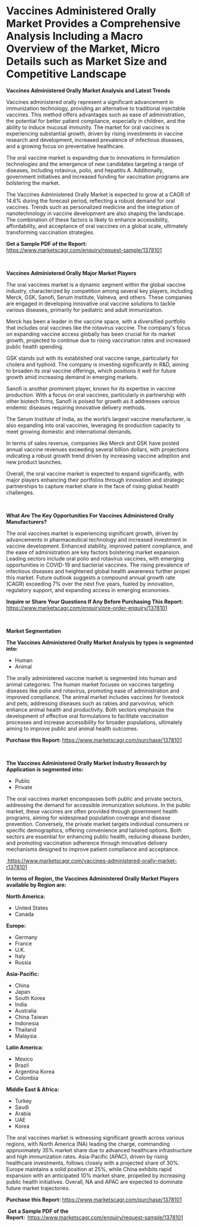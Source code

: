 <p><h1>Vaccines Administered Orally Market Provides a Comprehensive Analysis Including a Macro Overview of the Market, Micro Details such as Market Size and Competitive Landscape</h1></p><p><strong>Vaccines Administered Orally Market Analysis and Latest Trends</strong></p>
<p><p>Vaccines administered orally represent a significant advancement in immunization technology, providing an alternative to traditional injectable vaccines. This method offers advantages such as ease of administration, the potential for better patient compliance, especially in children, and the ability to induce mucosal immunity. The market for oral vaccines is experiencing substantial growth, driven by rising investments in vaccine research and development, increased prevalence of infectious diseases, and a growing focus on preventative healthcare.</p><p>The oral vaccine market is expanding due to innovations in formulation technologies and the emergence of new candidates targeting a range of diseases, including rotavirus, polio, and hepatitis A. Additionally, government initiatives and increased funding for vaccination programs are bolstering the market.</p><p>The Vaccines Administered Orally Market is expected to grow at a CAGR of 14.6% during the forecast period, reflecting a robust demand for oral vaccines. Trends such as personalized medicine and the integration of nanotechnology in vaccine development are also shaping the landscape. The combination of these factors is likely to enhance accessibility, affordability, and acceptance of oral vaccines on a global scale, ultimately transforming vaccination strategies.</p></p>
<p><strong>Get a Sample PDF of the Report:&nbsp;</strong> <a href="https://www.marketscagr.com/enquiry/request-sample/1378101?utm_campaign=3258&utm_medium=2&utm_source=Github&utm_content=ia&utm_term=19042025&utm_id=vaccines-administered-orally">https://www.marketscagr.com/enquiry/request-sample/1378101</a></p>
<p>&nbsp;</p>
<p><strong>Vaccines Administered Orally Major Market Players</strong></p>
<p><p>The oral vaccines market is a dynamic segment within the global vaccine industry, characterized by competition among several key players, including Merck, GSK, Sanofi, Serum Institute, Valneva, and others. These companies are engaged in developing innovative oral vaccine solutions to tackle various diseases, primarily for pediatric and adult immunization.</p><p>Merck has been a leader in the vaccine space, with a diversified portfolio that includes oral vaccines like the rotavirus vaccine. The company's focus on expanding vaccine access globally has been crucial for its market growth, projected to continue due to rising vaccination rates and increased public health spending.</p><p>GSK stands out with its established oral vaccine range, particularly for cholera and typhoid. The company is investing significantly in R&D, aiming to broaden its oral vaccine offerings, which positions it well for future growth amid increasing demand in emerging markets.</p><p>Sanofi is another prominent player, known for its expertise in vaccine production. With a focus on oral vaccines, particularly in partnership with other biotech firms, Sanofi is poised for growth as it addresses various endemic diseases requiring innovative delivery methods.</p><p>The Serum Institute of India, as the world’s largest vaccine manufacturer, is also expanding into oral vaccines, leveraging its production capacity to meet growing domestic and international demands.</p><p>In terms of sales revenue, companies like Merck and GSK have posted annual vaccine revenues exceeding several billion dollars, with projections indicating a robust growth trend driven by increasing vaccine adoption and new product launches.</p><p>Overall, the oral vaccine market is expected to expand significantly, with major players enhancing their portfolios through innovation and strategic partnerships to capture market share in the face of rising global health challenges.</p></p>
<p>&nbsp;</p>
<p><strong>What Are The Key Opportunities For Vaccines Administered Orally Manufacturers?</strong></p>
<p><p>The oral vaccines market is experiencing significant growth, driven by advancements in pharmaceutical technology and increased investment in vaccine development. Enhanced stability, improved patient compliance, and the ease of administration are key factors bolstering market expansion. Leading sectors include oral polio and rotavirus vaccines, with emerging opportunities in COVID-19 and bacterial vaccines. The rising prevalence of infectious diseases and heightened global health awareness further propel this market. Future outlook suggests a compound annual growth rate (CAGR) exceeding 7% over the next five years, fueled by innovation, regulatory support, and expanding access in emerging economies.</p></p>
<p><strong>Inquire or Share Your Questions If Any Before Purchasing This Report:</strong> <a href="https://www.marketscagr.com/enquiry/pre-order-enquiry/1378101?utm_campaign=3258&utm_medium=2&utm_source=Github&utm_content=ia&utm_term=19042025&utm_id=vaccines-administered-orally">https://www.marketscagr.com/enquiry/pre-order-enquiry/1378101</a></p>
<p>&nbsp;</p>
<p><strong>Market Segmentation</strong></p>
<p><strong>The Vaccines Administered Orally Market Analysis by types is segmented into:</strong></p>
<p><ul><li>Human</li><li>Animal</li></ul></p>
<p><p>The orally administered vaccine market is segmented into human and animal categories. The human market focuses on vaccines targeting diseases like polio and rotavirus, promoting ease of administration and improved compliance. The animal market includes vaccines for livestock and pets, addressing diseases such as rabies and parvovirus, which enhance animal health and productivity. Both sectors emphasize the development of effective oral formulations to facilitate vaccination processes and increase accessibility for broader populations, ultimately aiming to improve public and animal health outcomes.</p></p>
<p><strong>Purchase this Report:&nbsp;</strong><a href="https://www.marketscagr.com/purchase/1378101?utm_campaign=3258&utm_medium=2&utm_source=Github&utm_content=ia&utm_term=19042025&utm_id=vaccines-administered-orally">https://www.marketscagr.com/purchase/1378101</a></p>
<p>&nbsp;</p>
<p><strong>The Vaccines Administered Orally Market Industry Research by Application is segmented into:</strong></p>
<p><ul><li>Public</li><li>Private</li></ul></p>
<p><p>The oral vaccines market encompasses both public and private sectors, addressing the demand for accessible immunization solutions. In the public market, these vaccines are often provided through government health programs, aiming for widespread population coverage and disease prevention. Conversely, the private market targets individual consumers or specific demographics, offering convenience and tailored options. Both sectors are essential for enhancing public health, reducing disease burden, and promoting vaccination adherence through innovative delivery mechanisms designed to improve patient compliance and acceptance.</p></p>
<p><a href="https://www.marketscagr.com/vaccines-administered-orally-market-r1378101?utm_campaign=3258&utm_medium=2&utm_source=Github&utm_content=ia&utm_term=19042025&utm_id=vaccines-administered-orally">&nbsp;https://www.marketscagr.com/vaccines-administered-orally-market-r1378101</a></p>
<p><strong>In terms of Region, the Vaccines Administered Orally Market Players available by Region are:</strong></p>
<p>
    <p> <strong> North America: </strong>
        <ul>
            <li>United States</li>
            <li>Canada</li>
        </ul>
        </p> 
    <p> <strong> Europe: </strong>
        <ul>
            <li>Germany</li>
            <li>France</li>
            <li>U.K.</li>
            <li>Italy</li>
            <li>Russia</li>
        </ul>
        </p> 
    <p> <strong> Asia-Pacific: </strong>
        <ul>
            <li>China</li>
            <li>Japan</li>
            <li>South Korea</li>
            <li>India</li>
            <li>Australia</li>
            <li>China Taiwan</li>
            <li>Indonesia</li>
            <li>Thailand</li>
            <li>Malaysia</li>
        </ul>
        </p> 
    <p> <strong> Latin America: </strong>
        <ul>
            <li>Mexico</li>
            <li>Brazil</li>
            <li>Argentina Korea</li>
            <li>Colombia</li>
        </ul>
        </p> 
    <p> <strong> Middle East & Africa: </strong>
        <ul>
            <li>Turkey</li>
            <li>Saudi</li>
            <li>Arabia</li>
            <li>UAE</li>
            <li>Korea</li>
        </ul>
    </p>
    </p>
<p><p>The oral vaccines market is witnessing significant growth across various regions, with North America (NA) leading the charge, commanding approximately 35% market share due to advanced healthcare infrastructure and high immunization rates. Asia-Pacific (APAC), driven by rising healthcare investments, follows closely with a projected share of 30%. Europe maintains a solid position at 25%, while China exhibits rapid expansion with an anticipated 10% market share, propelled by increasing public health initiatives. Overall, NA and APAC are expected to dominate future market trajectories.</p></p>
<p><strong>Purchase this Report: </strong><a href="https://www.marketscagr.com/purchase/1378101?utm_campaign=3258&utm_medium=2&utm_source=Github&utm_content=ia&utm_term=19042025&utm_id=vaccines-administered-orally">https://www.marketscagr.com/purchase/1378101</a></p>
<p>&nbsp;<strong>Get a Sample PDF of the Report:&nbsp;&nbsp;</strong><a href="https://www.marketscagr.com/enquiry/request-sample/1378101?utm_campaign=3258&utm_medium=2&utm_source=Github&utm_content=ia&utm_term=19042025&utm_id=vaccines-administered-orally">https://www.marketscagr.com/enquiry/request-sample/1378101</a></p>
<p><strong></strong></p>
<p><p></p><p></p><p></p></p>